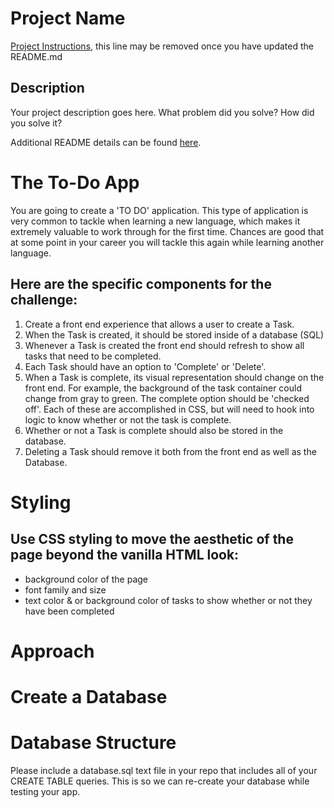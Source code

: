 # Project Name

[Project Instructions](./INSTRUCTIONS.md), this line may be removed once you have updated the README.md

## Description

Your project description goes here. What problem did you solve? How did you solve it?

Additional README details can be found [here](https://github.com/PrimeAcademy/readme-template/blob/master/README.md).

# The To-Do App
You are going to create a 'TO DO' application. This type of application is very common to tackle when learning a new language, which makes it extremely valuable to work through for the first time. Chances are good that at some point in your career you will tackle this again while learning another language.

## Here are the specific components for the challenge:

1. Create a front end experience that allows a user to create a Task.
2. When the Task is created, it should be stored inside of a database (SQL)
3. Whenever a Task is created the front end should refresh to show all tasks that need to be completed.
4. Each Task should have an option to 'Complete' or 'Delete'.
5. When a Task is complete, its visual representation should change on the front end. For example, the background of the task container could change from gray to green. The complete option should be 'checked off'. Each of these are accomplished in CSS, but will need to hook into logic to know whether or not the task is complete.
6. Whether or not a Task is complete should also be stored in the database.
7. Deleting a Task should remove it both from the front end as well as the Database.

# Styling

## Use CSS styling to move the aesthetic of the page beyond the vanilla HTML look:

* background color of the page
* font family and size
* text color & or background color of tasks to show whether or not they have been completed

# Approach

<!-- We would recommend you spend some time thinking about how to approach this problem. Think through all the logic that will be needed prior to writing any code. Take your time, relax, remember that impostor syndrome is real, and that you are capable of knocking this out of the park! -->

# Create a Database
<!-- Be sure to create a new database through Postico. Use the name weekend-to-do-app. You will need to use this name in your database connection configuration on your server. -->

# Database Structure
Please include a database.sql text file in your repo that includes all of your CREATE TABLE queries. This is so we can re-create your database while testing your app.